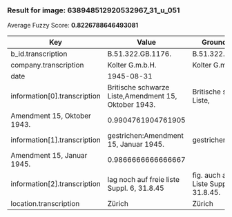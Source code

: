 ### Result for image: 638948512920532967_31_u_051
Average Fuzzy Score: **0.8226788646493081**
<small>

| Key | Value | Ground Truth | Score |
| --- | --- | --- | --- |
| b_id.transcription | B.51.322.GB.1176. | B.51.322.GB.1176. | 1.0 |
| company.transcription | Kolter G.m.b.H. | Kolter G.m.b.H. | 1.0 |
| date | 1945-08-31 |  | 0.0 |
| information[0].transcription | Britische schwarze Liste,Amendment 15, Oktober 1943. | Britische schwarze Liste,
Amendment 15, Oktober 1943. | 0.9904761904761905 |
| information[1].transcription | gestrichen:Amendment 15, Januar 1945. | gestrichen:
Amendment 15, Januar 1945. | 0.9866666666666667 |
| information[2].transcription | lag noch auf freie liste Suppl. 6, 31.8.45 | fig. auch auf franz. Liste Suppl. 6, 31.8.45. | 0.7816091954022988 |
| location.transcription | Zürich | Zürich | 1.0 |

</small>
